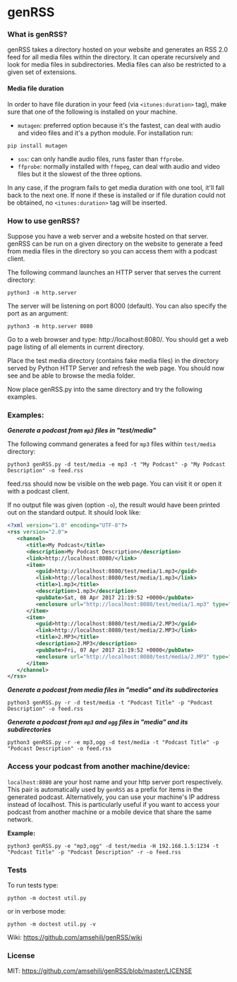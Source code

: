 # genRSS

### What is genRSS?
genRSS takes a directory hosted on your website and generates an RSS 2.0 feed for all media files within the directory. It can operate recursively and look for media files in subdirectories. Media files can also be restricted to a given set of extensions.

#### Media file duration
In order to have file duration in your feed (via `<itunes:duration>` tag), make sure that one of the following is installed on your machine.
- `mutagen`: preferred option because it's the fastest, can deal with audio and video files and it's a python module. For installation run:

```
pip install mutagen
```

- `sox`: can only handle audio files, runs faster than `ffprobe`.
- `ffprobe`: normally installed with `ffmpeg`, can deal with audio and video files but it the slowest of the three options.

In any case, if the program fails to get media duration with one tool, it'll fall back to the next one. If none if these is installed or if file duration could not be obtained, no `<itunes:duration>` tag will be inserted.


### How to use genRSS?
Suppose you have a web server and a website hosted on that server. genRSS can be run on a given directory on the website to generate a feed from media files in the directory so you can access them with a podcast client.

The following command launches an HTTP server that serves the current directory:

    python3 -m http.server

The server will be listening on port 8000 (default). You can also specify the port as an argument:

    python3 -m http.server 8080

Go to a web browser and type: http://localhost:8080/. You should get a web page listing of all elements in current directory.

Place the test media directory (contains fake media files) in the directory served by Python HTTP Server and refresh the web page. You should now see and be able to browse the media folder.

Now place genRSS.py into the same directory and try the following examples.

### Examples:

**_Generate a podcast from `mp3` files in "test/media"_**

The following command generates a feed for `mp3` files within `test/media` directory:

    python3 genRSS.py -d test/media -e mp3 -t "My Podcast" -p "My Podcast Description" -o feed.rss
 
feed.rss should now be visible on the web page. You can visit it or open it with a podcast client.

If no output file was given (option `-o`), the result would have been printed out on the standard output. It should look like:

```XML
<?xml version="1.0" encoding="UTF-8"?>
<rss version="2.0">
   <channel>
      <title>My Podcast</title>
      <description>My Podcast Description</description>
      <link>http://localhost:8080/</link>
      <item>
         <guid>http://localhost:8080/test/media/1.mp3</guid>
         <link>http://localhost:8080/test/media/1.mp3</link>
         <title>1.mp3</title>
         <description>1.mp3</description>
         <pubDate>Sat, 08 Apr 2017 21:19:52 +0000</pubDate>
         <enclosure url="http://localhost:8080/test/media/1.mp3" type="audio/mpeg" length="0"/>
      </item>
      <item>
         <guid>http://localhost:8080/test/media/2.MP3</guid>
         <link>http://localhost:8080/test/media/2.MP3</link>
         <title>2.MP3</title>
         <description>2.MP3</description>
         <pubDate>Fri, 07 Apr 2017 21:19:52 +0000</pubDate>
         <enclosure url="http://localhost:8080/test/media/2.MP3" type="audio/mpeg" length="0"/>
      </item>
   </channel>
</rss>
```

**_Generate a podcast from media files in "media" and its subdirectories_**

    python3 genRSS.py -r -d test/media -t "Podcast Title" -p "Podcast Description" -o feed.rss

**_Generate a podcast from `mp3` and `ogg` files in "media" and its subdirectories_**

    python3 genRSS.py -r -e mp3,ogg -d test/media -t "Podcast Title" -p "Podcast Description" -o feed.rss


### Access your podcast from another machine/device:

`localhost:8080` are your host name and your http server port respectively. This pair is automatically used by `genRSS` as a prefix for items in the generated podcast. Alternatively, you can use your machine's IP address instead of localhost. This is particularly useful if you want to access your podcast from another machine or a mobile device that share the same network.

**Example:**

    python3 genRSS.py -e "mp3,ogg" -d test/media -H 192.168.1.5:1234 -t "Podcast Title" -p "Podcast Description" -r -o feed.rss

### Tests

To run tests type:

    python -m doctest util.py

or in verbose mode:

    python -m doctest util.py -v

Wiki: https://github.com/amsehili/genRSS/wiki

### License
MIT: https://github.com/amsehili/genRSS/blob/master/LICENSE
